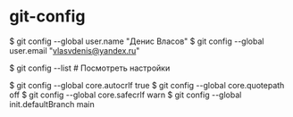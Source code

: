# git-config

$ git config --global user.name "Денис Власов"
$ git config --global user.email "vlasvdenis@yandex.ru"

$ git config --list # Посмотреть настройки

$ git config --global core.autocrlf true
$ git config --global core.quotepath off
$ git config --global core.safecrlf warn
$ git config --global init.defaultBranch main
